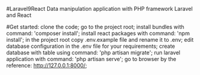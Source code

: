#Laravel9React
Data manipulation application with PHP framework Laravel and React

#Get started:
clone the code;
go to the project root;
install bundles with command: 'composer install';
install react packages with command: 'npm install';
in the project root copy .env.example file and rename it to .env;
edit database configuration in the .env file for your requirements;
create database with table using command: 'php artisan migrate';
run laravel application with command: 'php artisan serve';
go to browser by the reference: http://127.0.0.1:8000/;
